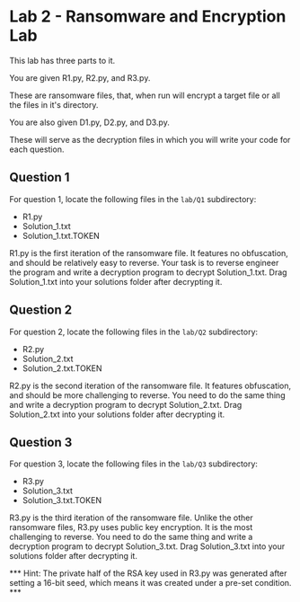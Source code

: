 
# Lab 2 - Ransomware and Encryption Lab
This lab has three parts to it.

You are given R1.py, R2.py, and R3.py.

These are ransomware files, that, when run will encrypt a target file or all the files in it's directory.

You are also given D1.py, D2.py, and D3.py.

These will serve as the decryption files in which you will write your code for each question.

## Question 1
For question 1, locate the following files in the `lab/Q1` subdirectory:

 - R1.py
 - Solution_1.txt
 - Solution_1.txt.TOKEN

R1.py is the first iteration of the ransomware file. It features no obfuscation, and should be relatively easy to reverse. Your task is to reverse engineer the program and write a decryption program to decrypt Solution_1.txt. Drag Solution_1.txt into your solutions folder after decrypting it.

## Question 2
For question 2, locate the following files in the `lab/Q2` subdirectory:

 - R2.py
 - Solution_2.txt
 - Solution_2.txt.TOKEN

R2.py is the second iteration of the ransomware file. It features obfuscation, and should be more challenging to reverse. You need to do the same thing and write a decryption program to decrypt Solution_2.txt. Drag Solution_2.txt into your solutions folder after decrypting it.

## Question 3
For question 3, locate the following files in the `lab/Q3` subdirectory:

 - R3.py
 - Solution_3.txt
 - Solution_3.txt.TOKEN

R3.py is the third iteration of the ransomware file. Unlike the other ransomware files, R3.py uses public key encryption. It is the most challenging to reverse. You need to do the same thing and write a decryption program to decrypt Solution_3.txt. Drag Solution_3.txt into your solutions folder after decrypting it.

*** Hint: The private half of the RSA key used in R3.py was generated after setting a 16-bit seed, which means it was created under a pre-set condition. ***
